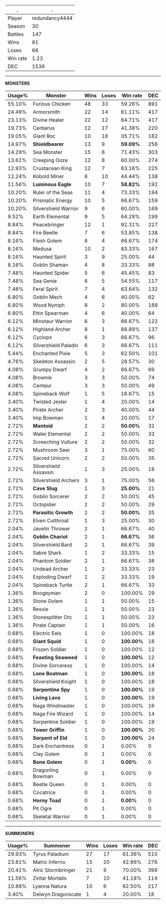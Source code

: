 .|.
|-|-
Player|redundancy4444
Season|30
Battles|147
Wins|81
Loses|66
Win rate|1.23
DEC|1536

---
**MONSTERS**

Usage%|Monster|Wins|Loses|Win rate|DEC|
-|-|-|-|-|-|
55.10%|Furious Chicken|48|33|59.26%|891|
24.49%|Armorsmith|22|14|61.11%|417|
23.13%|Divine Healer|22|12|64.71%|417|
19.73%|Cerberus|12|17|41.38%|220|
19.05%|Giant Roc|10|18|35.71%|182|
14.97%|**Shieldbearer**|13|9|**59.09%**|256|
14.29%|Sea Monster|15|6|71.43%|303|
13.61%|Creeping Ooze|12|8|60.00%|274|
12.93%|Crustacean King|12|7|63.16%|225|
12.24%|Kobold Miner|8|10|44.44%|138|
11.56%|**Luminous Eagle**|10|7|**58.82%**|192|
10.20%|Ruler of the Seas|11|4|73.33%|194|
10.20%|Prismatic Energy|10|5|66.67%|159|
10.20%|Silvershield Warrior|9|6|60.00%|169|
9.52%|Earth Elemental|9|5|64.29%|199|
8.84%|Peacebringer|12|1|92.31%|227|
8.84%|Fire Beetle|7|6|53.85%|138|
8.16%|Flesh Golem|8|4|66.67%|174|
8.16%|Medusa|10|2|83.33%|167|
8.16%|Haunted Spirit|3|9|25.00%|44|
8.16%|Goblin Shaman|4|8|33.33%|88|
7.48%|Haunted Spider|5|6|45.45%|83|
7.48%|Sea Genie|6|5|54.55%|117|
7.48%|Feral Spirit|7|4|63.64%|132|
6.80%|Goblin Mech|4|6|40.00%|62|
6.80%|Wood Nymph|8|2|80.00%|188|
6.80%|Ettin Spearman|4|6|40.00%|64|
6.12%|Minotaur Warrior|6|3|66.67%|122|
6.12%|Highland Archer|8|1|88.89%|137|
6.12%|Cyclops|6|3|66.67%|96|
6.12%|Silvershield Paladin|6|3|66.67%|111|
5.44%|Enchanted Pixie|5|3|62.50%|101|
4.76%|Skeleton Assassin|2|5|28.57%|30|
4.08%|Grumpy Dwarf|4|2|66.67%|69|
4.08%|Brownie|3|3|50.00%|74|
4.08%|Centaur|3|3|50.00%|49|
4.08%|Spineback Wolf|1|5|16.67%|15|
3.40%|Twisted Jester|1|4|20.00%|14|
3.40%|Pirate Archer|2|3|40.00%|44|
3.40%|Imp Bowman|1|4|20.00%|17|
2.72%|**Mantoid**|2|2|**50.00%**|32|
2.72%|Water Elemental|2|2|50.00%|33|
2.72%|Screeching Vulture|2|2|50.00%|32|
2.72%|Mushroom Seer|3|1|75.00%|60|
2.72%|Sacred Unicorn|2|2|50.00%|35|
2.72%|Silvershield Assassin|1|3|25.00%|18|
2.72%|Silvershield Archers|3|1|75.00%|56|
2.72%|**Cave Slug**|1|3|**25.00%**|21|
2.72%|Goblin Sorcerer|2|2|50.00%|45|
2.72%|Octopider|2|2|50.00%|29|
2.72%|**Parasitic Growth**|2|2|**50.00%**|35|
2.72%|Elven Cutthroat|1|3|25.00%|30|
2.04%|Javelin Thrower|2|1|66.67%|40|
2.04%|**Goblin Chariot**|2|1|**66.67%**|36|
2.04%|Silvershield Bard|2|1|66.67%|39|
2.04%|Sabre Shark|1|2|33.33%|15|
2.04%|Phantom Soldier|2|1|66.67%|38|
2.04%|Undead Archer|1|2|33.33%|23|
2.04%|Exploding Dwarf|1|2|33.33%|19|
2.04%|Spineback Turtle|2|1|66.67%|33|
1.36%|Boogeyman|2|0|100.00%|29|
1.36%|Stone Golem|1|1|50.00%|15|
1.36%|Rexxie|1|1|50.00%|23|
1.36%|Stonesplitter Orc|1|1|50.00%|23|
1.36%|Pirate Captain|1|1|50.00%|16|
0.68%|Electric Eels|1|0|100.00%|18|
0.68%|**Giant Squid**|1|0|**100.00%**|18|
0.68%|Frozen Soldier|1|0|100.00%|12|
0.68%|**Feasting Seaweed**|1|0|**100.00%**|12|
0.68%|Divine Sorceress|1|0|100.00%|14|
0.68%|**Lone Boatman**|1|0|**100.00%**|18|
0.68%|Silvershield Knight|1|0|100.00%|18|
0.68%|**Serpentine Spy**|1|0|**100.00%**|19|
0.68%|**Living Lava**|1|0|**100.00%**|19|
0.68%|Naga Windmaster|1|0|100.00%|16|
0.68%|Naga Fire Wizard|1|0|100.00%|14|
0.68%|Serpentine Soldier|1|0|100.00%|19|
0.68%|**Tower Griffin**|1|0|**100.00%**|20|
0.68%|**Serpent of Eld**|1|0|**100.00%**|24|
0.68%|Dark Enchantress|0|1|0.00%|0|
0.68%|Clay Golem|0|1|0.00%|0|
0.68%|**Bone Golem**|0|1|**0.00%**|0|
0.68%|Dragonling Bowman|0|1|0.00%|0|
0.68%|Beetle Queen|0|1|0.00%|0|
0.68%|Cocatrice|0|1|0.00%|0|
0.68%|**Horny Toad**|0|1|**0.00%**|0|
0.68%|Pit Ogre|0|1|0.00%|0|
0.68%|Skeletal Warrior|0|1|0.00%|0|

---
**SUMMONERS**

Usage%|Summoner|Wins|Loses|Win rate|DEC|
-|-|-|-|-|-|
29.93%|Tyrus Paladium|27|17|61.36%|510|
23.81%|Malric Inferno|15|20|42.86%|276|
20.41%|Alric Stormbringer|21|9|70.00%|399|
11.56%|Zintar Mortalis|7|10|41.18%|114|
10.88%|Lyanna Natura|10|6|62.50%|217|
3.40%|Delwyn Dragonscale|1|4|20.00%|18|
